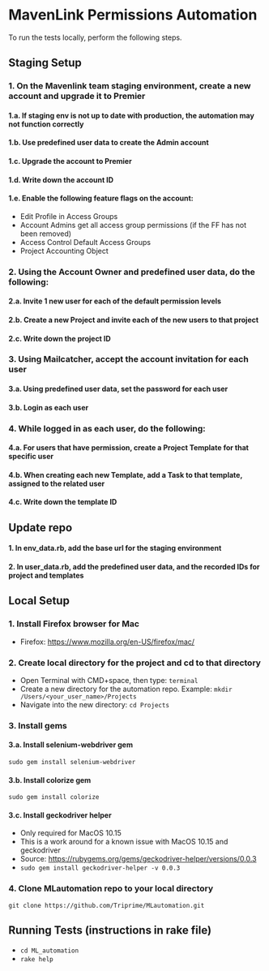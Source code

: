 # MavenLink Permissions Automation
To run the tests locally, perform the following steps.

## Staging Setup
### 1. On the Mavenlink team staging environment, create a new account and upgrade it to Premier
#### 1.a. If staging env is not up to date with production, the automation may not function correctly
#### 1.b. Use predefined user data to create the Admin account
#### 1.c. Upgrade the account to Premier
#### 1.d. Write down the account ID
#### 1.e. Enable the following feature flags on the account:
- Edit Profile in Access Groups
- Account Admins get all access group permissions (if the FF has not been removed)
- Access Control Default Access Groups
- Project Accounting Object

### 2. Using the Account Owner and predefined user data, do the following: 
#### 2.a. Invite 1 new user for each of the default permission levels
#### 2.b. Create a new Project and invite each of the new users to that project 
#### 2.c. Write down the project ID
### 3. Using Mailcatcher, accept the account invitation for each user
#### 3.a. Using predefined user data, set the password for each user  
#### 3.b. Login as each user
### 4. While logged in as each user, do the following: 
#### 4.a. For users that have permission, create a Project Template for that specific user
#### 4.b. When creating each new Template, add a Task to that template, assigned to the related user
#### 4.c. Write down the template ID


## Update repo
#### 1. In env_data.rb, add the base url for the staging environment
#### 2. In user_data.rb, add the predefined user data, and the recorded IDs for project and templates


## Local Setup
### 1. Install Firefox browser for Mac
- Firefox: https://www.mozilla.org/en-US/firefox/mac/

### 2. Create local directory for the project and cd to that directory
- Open Terminal with CMD+space, then type: `terminal`
- Create a new directory for the automation repo. Example: `mkdir /Users/<your_user_name>/Projects`
- Navigate into the new directory: `cd Projects`

### 3. Install gems
#### 3.a.  Install selenium-webdriver gem
`sudo gem install selenium-webdriver`
#### 3.b.  Install colorize gem
`sudo gem install colorize`
#### 3.c.  Install geckodriver helper 
- Only required for MacOS 10.15 
- This is a work around for a known issue with MacOS 10.15 and geckodriver
- Source: https://rubygems.org/gems/geckodriver-helper/versions/0.0.3
- `sudo gem install geckodriver-helper -v 0.0.3`

### 4. Clone MLautomation repo to your local directory
`git clone https://github.com/Triprime/MLautomation.git`
  

## Running Tests (instructions in rake file)
- `cd ML_automation`
- `rake help`
